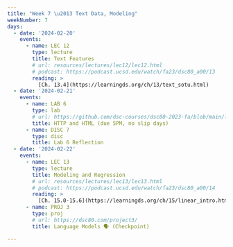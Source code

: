 ```yaml
---
title: "Week 7 \u2013 Text Data, Modeling"
weekNumber: 7
days:
  - date: '2024-02-20'
    events:
      - name: LEC 12
        type: lecture
        title: Text Features
        # url: resources/lectures/lec12/lec12.html
        # podcast: https://podcast.ucsd.edu/watch/fa23/dsc80_a00/13
        reading: >
          [Ch. 13.4](https://learningds.org/ch/13/text_sotu.html)
  - date: '2024-02-21'
    events:
      - name: LAB 6
        type: lab
        # url: https://github.com/dsc-courses/dsc80-2023-fa/blob/main/labs/lab06/lab.ipynb
        title: HTTP and HTML (due 5PM, no slip days)
      - name: DISC 7
        type: disc
        title: Lab 6 Reflection
  - date: '2024-02-22'
    events:
      - name: LEC 13
        type: lecture
        title: Modeling and Regression
        # url: resources/lectures/lec13/lec13.html
        # podcast: https://podcast.ucsd.edu/watch/fa23/dsc80_a00/14
        reading: >
          [Ch. 15.0-15.6](https://learningds.org/ch/15/linear_intro.html)
      - name: PROJ 3
        type: proj
        # url: https://dsc80.com/project3/
        title: Language Models 🗣️ (Checkpoint)

---
```

